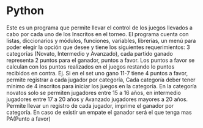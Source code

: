 # Python

Este es un programa que  permite llevar el control de los juegos llevados a cabo por cada uno de los
Inscritos en el torneo. El programa cuenta con listas, diccionarios y módulos, funciones, variables, librerías, un menú para poder elegir la opción que desee y tiene los siguientes requerimientos:  3 categorías (Novato, Intermedio y Avanzado), cada partido ganado representa 2 puntos para el ganador, puntos a favor. Los puntos a favor se calculan con los puntos realizados en el juegos restando lo puntos recibidos en contra. Ej. Si en el set uno gano 11-7 tiene 4 puntos a favor, permite registrar a cada jugador por categoría, Cada categoría deber tener mínimo de 4 inscritos para iniciar los juegos en la categoría. En la categoría novatos solo se permiten jugadores entre 15 a 16 años, en intermedio jugadores entre 17 a 20 años y Avanzado jugadores mayores a 20 años. Permite llevar un registro de cada jugador, imprime el ganador por categoría. En caso de existir un empate el ganador será el que tenga mas PA(Punto a favor)
